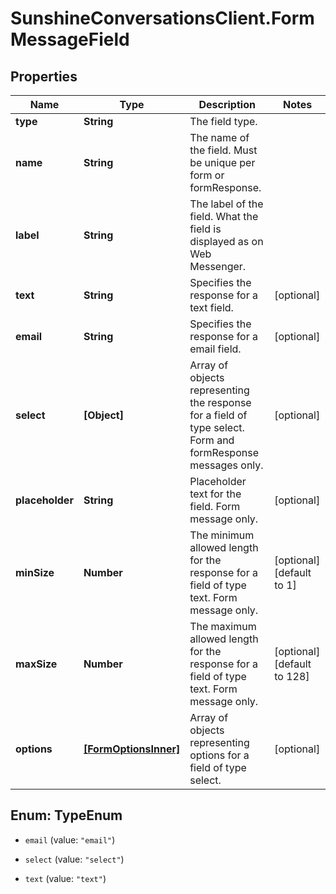 # SunshineConversationsClient.FormMessageField

## Properties

Name | Type | Description | Notes
------------ | ------------- | ------------- | -------------
**type** | **String** | The field type. | 
**name** | **String** | The name of the field. Must be unique per form or formResponse. | 
**label** | **String** | The label of the field. What the field is displayed as on Web Messenger. | 
**text** | **String** | Specifies the response for a text field. | [optional] 
**email** | **String** | Specifies the response for a email field. | [optional] 
**select** | **[Object]** | Array of objects representing the response for a field of type select. Form and formResponse messages only. | [optional] 
**placeholder** | **String** | Placeholder text for the field. Form message only. | [optional] 
**minSize** | **Number** | The minimum allowed length for the response for a field of type text. Form message only. | [optional] [default to 1]
**maxSize** | **Number** | The maximum allowed length for the response for a field of type text. Form message only. | [optional] [default to 128]
**options** | [**[FormOptionsInner]**](FormOptionsInner.md) | Array of objects representing options for a field of type select. | [optional] 



## Enum: TypeEnum


* `email` (value: `"email"`)

* `select` (value: `"select"`)

* `text` (value: `"text"`)





